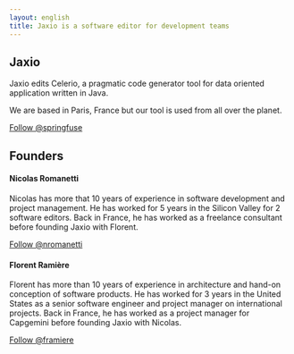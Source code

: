```yaml
---
layout: english
title: Jaxio is a software editor for development teams
---
```

## Jaxio

<script src="//platform.linkedin.com/in.js" type="text/javascript"></script>

Jaxio edits Celerio, a pragmatic code generator tool for data oriented application written in Java.

We are based in Paris, France but our tool is used from all over the planet.

<a href="https://twitter.com/springfuse" class="twitter-follow-button" data-show-count="false" data-lang="en">Follow @springfuse</a>

## Founders

#### <script type="IN/MemberProfile" data-id="http://www.linkedin.com/in/nromanetti" data-format="hover"></script> Nicolas Romanetti

Nicolas has more that 10 years of experience in software development and project management.
He has worked for 5 years in the Silicon Valley for 2 software editors.
Back in France, he has worked as a freelance consultant before founding Jaxio with Florent.

<a href="https://twitter.com/nromanetti" class="twitter-follow-button" data-show-count="false" data-lang="en">Follow @nromanetti</a>

#### <script type="IN/MemberProfile" data-id="http://www.linkedin.com/in/framiere" data-format="hover"></script> Florent Ramière

Florent has more than 10 years of experience in architecture and hand-on conception of software products.
He has worked for 3 years in the United States as a senior software engineer and project manager on international projects.
Back in France, he has worked as a project manager for Capgemini before founding Jaxio with Nicolas.<br/>

<a href="https://twitter.com/framiere" class="twitter-follow-button" data-show-count="false" data-lang="en">Follow @framiere</a>

<script>!function(d,s,id){var js,fjs=d.getElementsByTagName(s)[0];if(!d.getElementById(id)){js=d.createElement(s);js.id=id;js.src="//platform.twitter.com/widgets.js";fjs.parentNode.insertBefore(js,fjs);}}(document,"script","twitter-wjs");</script>

<br/>
<br/>
<br/>
<br/>
<br/>
<br/>
<br/>
<br/>